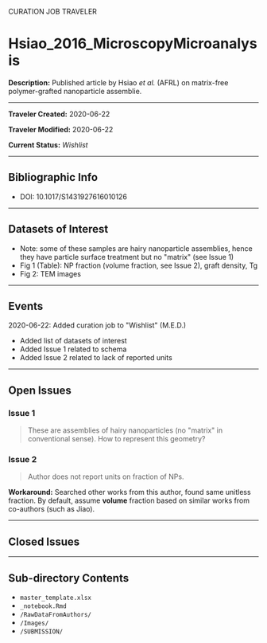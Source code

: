 CURATION JOB TRAVELER

# Hsiao_2016_MicroscopyMicroanalysis

**Description:** Published article by Hsiao *et al.* (AFRL) on matrix-free polymer-grafted nanoparticle assemblie.

---

**Traveler Created:** 2020-06-22

**Traveler Modified:** 2020-06-22

**Current Status:** *Wishlist*

---

## Bibliographic Info

* DOI: 10.1017/S1431927616010126
---

## Datasets of Interest

* Note: some of these samples are hairy nanoparticle assemblies, hence they have particle surface treatment but no "matrix" (see Issue 1)
* Fig 1 (Table): NP fraction (volume fraction, see Issue 2), graft density, Tg
* Fig 2: TEM images


---

## Events

2020-06-22: Added curation job to "Wishlist" (M.E.D.)
* Added list of datasets of interest
* Added Issue 1 related to schema
* Added Issue 2 related to lack of reported units




---

## Open Issues

### Issue 1

> These are assemblies of hairy nanoparticles (no "matrix" in conventional sense). How to represent this geometry?

### Issue 2

> Author does not report units on fraction of NPs.

**Workaround:** Searched other works from this author, found same unitless fraction. By default, assume **volume** fraction based on similar works from co-authors (such as Jiao).


---

## Closed Issues



---

## Sub-directory Contents

* `master_template.xlsx`
* `_notebook.Rmd`
* `/RawDataFromAuthors/`
* `/Images/`
* `/SUBMISSION/`
